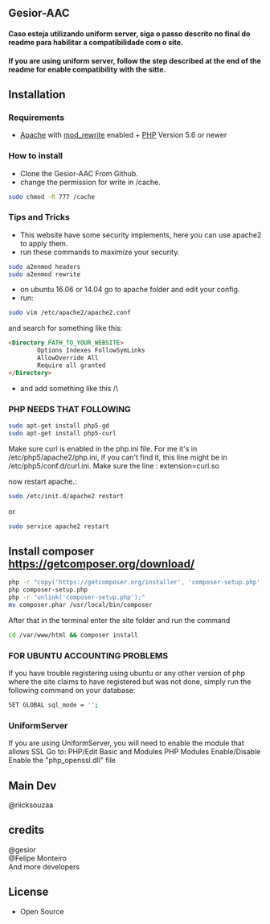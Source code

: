 ## Gesior-AAC

#### Caso esteja utilizando uniform server, siga o passo descrito no final do readme para habilitar a compatibilidade com o site.

#### If you are using uniform server, follow the step described at the end of the readme for enable compatibility with the sitte.

## Installation

### Requirements

* [Apache](http://www.apache.org/) with [mod_rewrite](http://httpd.apache.org/docs/current/mod/mod_rewrite.html) enabled + [PHP](http://php.net) Version 5.6 or newer

### How to install

* Clone the Gesior-AAC From Github.
* change the permission for write in /cache.

```bash
sudo chmod -R 777 /cache
```

### Tips and Tricks

* This website have some security implements, here you can use apache2 to apply them.
* run these commands to maximize your security.
````bash
sudo a2enmod headers
sudo a2enmod rewrite 
````
* on ubuntu 16.06 or 14.04 go to apache folder and edit your config.
* run:
````bash
sudo vim /etc/apache2/apache2.conf 
````
and search for something like this: 
```markdown
<Directory PATH_TO_YOUR_WEBSITE>
        Options Indexes FollowSymLinks
        AllowOverride All
        Require all granted         
</Directory>
```

* and add something like this /\

### PHP NEEDS THAT FOLLOWING
```bash
sudo apt-get install php5-gd
sudo apt-get install php5-curl
```

Make sure curl is enabled in the php.ini file. For me it's in /etc/php5/apache2/php.ini, if you can't find it, this line might be in /etc/php5/conf.d/curl.ini. Make sure the line :
extension=curl.so

now restart apache.:
```bash
sudo /etc/init.d/apache2 restart
```
or
```bash
sudo service apache2 restart
```

## Install composer https://getcomposer.org/download/

```bash
php -r "copy('https://getcomposer.org/installer', 'composer-setup.php');"
php composer-setup.php
php -r "unlink('composer-setup.php');"
mv composer.phar /usr/local/bin/composer
```

After that in the terminal enter the site folder and run the command
```bash
cd /var/www/html && composer install
```

### FOR UBUNTU ACCOUNTING PROBLEMS
If you have trouble registering using ubuntu or any other version of php where the site claims to have registered but was not done, simply run the following command on your database:
```bash
SET GLOBAL sql_mode = '';
```

### UniformServer
If you are using UniformServer, you will need to enable the module that allows SSL
Go to: PHP/Edit Basic and Modules
PHP Modules Enable/Disable
Enable the "php_openssl.dll" file

## Main Dev
@riicksouzaa

## credits
@gesior <br>
@Felipe Monteiro <br>
And more developers

## License
* Open Source
